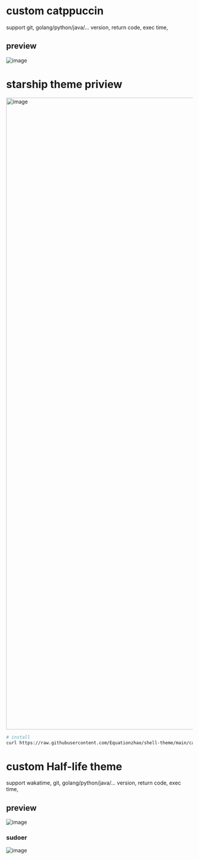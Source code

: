 # custom catppuccin

support git, golang/python/java/... version, return code, exec time,

## preview
![image](https://github.com/Equationzhao/oh-my-posh-my-half-life/assets/75521101/d2c8b31c-13fc-4df2-9748-40d60934e17c)


# starship theme priview

<img width="1702" alt="image" src="https://github.com/Equationzhao/oh-my-posh-my-half-life/assets/75521101/ff3bb97a-0a87-44c1-bb76-33d5fa62b7a1">

```bash
# install 
curl https://raw.githubusercontent.com/Equationzhao/shell-theme/main/catppuccin-like-starship.sh | sh
```

# custom Half-life theme

support wakatime, git, golang/python/java/... version, return code, exec time,

## preview
![image](https://user-images.githubusercontent.com/75521101/236635089-0f7e831e-28b2-42fa-9f71-50b99417a426.png)

### sudoer
![image](https://user-images.githubusercontent.com/75521101/236635159-d30b5451-8ce9-4abf-a1a9-abbbf1b83a41.png)
